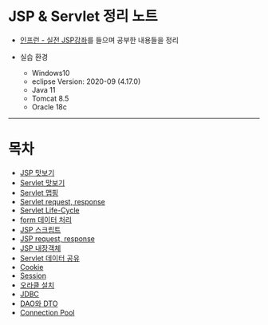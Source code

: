 # JSP & Servlet 정리 노트

+ [인프런 - 실전 JSP강좌](https://www.inflearn.com/course/%EC%8B%A4%EC%A0%84-jsp_renew/dashboard)를 들으며 공부한 내용들을 정리

+ 실습 환경
    + Windows10
    + eclipse Version: 2020-09 (4.17.0)
    + Java 11
    + Tomcat 8.5
    + Oracle 18c

---
# 목차

+ [JSP 맛보기](https://github.com/journeytorainbow/JSP_Servlet_study/blob/master/JSP_%EB%A7%9B%EB%B3%B4%EA%B8%B0/%EB%A9%94%EB%AA%A8.md)
+ [Servlet 맛보기](https://github.com/journeytorainbow/JSP_Servlet_study/blob/master/Servlet_%EB%A7%9B%EB%B3%B4%EA%B8%B0/%EB%A9%94%EB%AA%A8.md)
+ [Servlet 맵핑](https://github.com/journeytorainbow/JSP_Servlet_study/blob/master/Servlet_%EB%A7%B5%ED%95%91/%EB%A9%94%EB%AA%A8.md)
+ [Servlet request, response](https://github.com/journeytorainbow/JSP_Servlet_study/blob/master/Servlet_request_response/%EB%A9%94%EB%AA%A8.md)
+ [Servlet Life-Cycle](https://github.com/journeytorainbow/JSP_Servlet_study/blob/master/Servlet_Life_Cycle/%EB%A9%94%EB%AA%A8.md)
+ [form 데이터 처리](https://github.com/journeytorainbow/JSP_Servlet_study/blob/master/form%EB%8D%B0%EC%9D%B4%ED%84%B0_%EC%B2%98%EB%A6%AC/%EB%A9%94%EB%AA%A8.md)
+ [JSP 스크립트](https://github.com/journeytorainbow/JSP_Servlet_study/blob/master/JSP_%EC%8A%A4%ED%81%AC%EB%A6%BD%ED%8A%B8/%EB%A9%94%EB%AA%A8.md)
+ [JSP request, response](https://github.com/journeytorainbow/JSP_Servlet_study/blob/master/Servlet_request_response/%EB%A9%94%EB%AA%A8.md)
+ [JSP 내장객체](https://github.com/journeytorainbow/JSP_Servlet_study/blob/master/JSP_%EB%82%B4%EC%9E%A5%EA%B0%9D%EC%B2%B4/%EB%A9%94%EB%AA%A8.md)
+ [Servlet 데이터 공유](https://github.com/journeytorainbow/JSP_Servlet_study/blob/master/Servlet_%EB%8D%B0%EC%9D%B4%ED%84%B0%EA%B3%B5%EC%9C%A0/%EB%A9%94%EB%AA%A8.md)
+ [Cookie](https://github.com/journeytorainbow/JSP_Servlet_study/blob/master/Cookie/%EB%A9%94%EB%AA%A8.md)
+ [Session](https://github.com/journeytorainbow/JSP_Servlet_study/blob/master/Session/%EB%A9%94%EB%AA%A8.md)
+ [오라클 설치](https://github.com/journeytorainbow/JSP_Servlet_study/blob/master/%EC%98%A4%EB%9D%BC%ED%81%B4_%EC%84%A4%EC%B9%98/%EB%A9%94%EB%AA%A8.md)
+ [JDBC](https://github.com/journeytorainbow/JSP_Servlet_study/blob/master/JDBC/%EB%A9%94%EB%AA%A8.md)
+ [DAO와 DTO](https://github.com/journeytorainbow/JSP_Servlet_study/blob/master/DAO_DTO/%EB%A9%94%EB%AA%A8.md)
+ [Connection Pool](https://github.com/journeytorainbow/JSP_Servlet_study/blob/master/%EC%BB%A4%EB%84%A5%EC%85%98%ED%92%80/%EB%A9%94%EB%AA%A8.md)